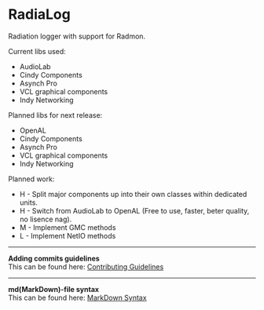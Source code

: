 [contribMD]: https://github.com/thibmo/RadiaLog/blob/master/CONTRIBUTING.md  "CONTRIBUTING.md"
[syntaxMD]: https://github.com/thibmo/RadiaLog/blob/master/SYNTAX.md  "SYNTAX.md"

# RadiaLog #
Radiation logger with support for Radmon.

Current libs used:
*   AudioLab
*   Cindy Components
*   Asynch Pro
*   VCL graphical components
*   Indy Networking

Planned libs for next release:
*   OpenAL
*   Cindy Components
*   Asynch Pro
*   VCL graphical components
*   Indy Networking

Planned work:
*   H - Split major components up into their own classes within dedicated units.
*   H - Switch from AudioLab to OpenAL (Free to use, faster, beter quality, no lisence nag).
*   M - Implement GMC methods
*   L - Implement NetIO methods

---    

**Adding commits guidelines**  
This can be found here: [Contributing Guidelines][contribMD]

---

**md(MarkDown)-file syntax**  
This can be found here: [MarkDown Syntax][syntaxMD]
